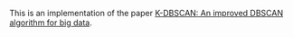 This is an implementation of the paper [K-DBSCAN: An improved DBSCAN algorithm for big data](https://link.springer.com/article/10.1007/s11227-020-03524-3#citeas).